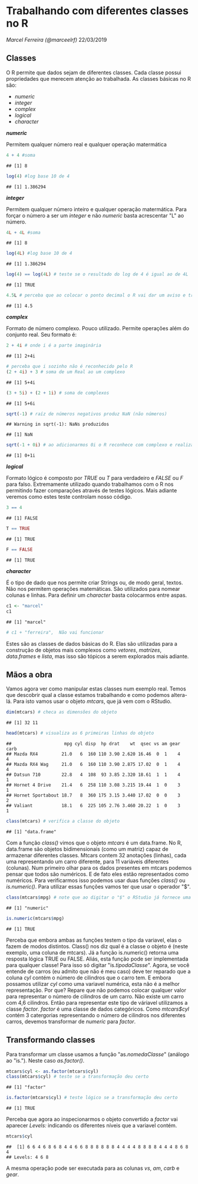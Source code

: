 Trabalhando com diferentes classes no R
================
*Marcel Ferreira (@marceelrf)*
22/03/2019

Classes
-------

O R permite que dados sejam de diferentes classes. Cada classe possui propriedades que merecem atenção ao trabalhada. As classes básicas no R são:

-   *numeric*
-   *integer*
-   *complex*
-   *logical*
-   *character*

***numeric***

Permitem qualquer número real e qualquer operação matermática

``` r
4 + 4 #soma
```

    ## [1] 8

``` r
log(4) #log base 10 de 4
```

    ## [1] 1.386294

***integer***

Permitem qualquer número inteiro e qualquer operação matermática. Para forçar o número a ser um *integer* e não *numeric* basta acrescentar "L" ao número.

``` r
4L + 4L #soma
```

    ## [1] 8

``` r
log(4L) #log base 10 de 4
```

    ## [1] 1.386294

``` r
log(4) == log(4L) # teste se o resultado do log de 4 é igual ao de 4L
```

    ## [1] TRUE

``` r
4.5L # perceba que ao colocar o ponto decimal o R vai dar um aviso e tratar como numeric
```

    ## [1] 4.5

***complex***

Formato de número complexo. Pouco utilizado. Permite operações além do conjunto real. Seu formato é:

``` r
2 + 4i # onde i é a parte imaginária
```

    ## [1] 2+4i

``` r
# perceba que i sozinho não é reconhecido pelo R
(2 + 4i) + 3 # soma de um Real ao um complexo
```

    ## [1] 5+4i

``` r
(3 + 5i) + (2 + 1i) # soma de complexos
```

    ## [1] 5+6i

``` r
sqrt(-1) # raíz de números negativos produz NaN (não números)
```

    ## Warning in sqrt(-1): NaNs produzidos

    ## [1] NaN

``` r
sqrt(-1 + 0i) # ao adicionarmos 0i o R reconhece com complexo e realiza a operação
```

    ## [1] 0+1i

***logical***

Formato lógico é composto por *TRUE* ou *T* para verdadeiro e *FALSE* ou *F* para falso. Extremamente utilizado quando trabalhamos com o R nos permitindo fazer comparações através de testes lógicos. Mais adiante veremos como estes teste controlam nosso código.

``` r
3 == 4 
```

    ## [1] FALSE

``` r
T == TRUE
```

    ## [1] TRUE

``` r
F == FALSE
```

    ## [1] TRUE

***character***

É o tipo de dado que nos permite criar Strings ou, de modo geral, textos. Não nos permitem operações matemáticas. São utilizados para nomear colunas e linhas. Para definir um *character* basta colocarmos entre aspas.

``` r
c1 <- "marcel"
c1
```

    ## [1] "marcel"

``` r
# c1 + "ferreira",  Não vai funcionar
```

Estes são as classes de dados básicas do R. Elas são utilizadas para a construção de objetos mais complexos como *vetores*, *matrizes*, *data.frames* e *lista*, mas isso são tópicos a serem explorados mais adiante.

Mãos a obra
-----------

Vamos agora ver como manipular estas classes num exemplo real. Temos que descobrir qual a classe estamos trabalhando e como podemos altera-lá. Para isto vamos usar o objeto *mtcars*, que já vem com o RStudio.

``` r
dim(mtcars) # checa as dimensões do objeto
```

    ## [1] 32 11

``` r
head(mtcars) # visualiza as 6 primeiras linhas do objeto
```

    ##                    mpg cyl disp  hp drat    wt  qsec vs am gear carb
    ## Mazda RX4         21.0   6  160 110 3.90 2.620 16.46  0  1    4    4
    ## Mazda RX4 Wag     21.0   6  160 110 3.90 2.875 17.02  0  1    4    4
    ## Datsun 710        22.8   4  108  93 3.85 2.320 18.61  1  1    4    1
    ## Hornet 4 Drive    21.4   6  258 110 3.08 3.215 19.44  1  0    3    1
    ## Hornet Sportabout 18.7   8  360 175 3.15 3.440 17.02  0  0    3    2
    ## Valiant           18.1   6  225 105 2.76 3.460 20.22  1  0    3    1

``` r
class(mtcars) # verifica a classe do objeto
```

    ## [1] "data.frame"

Com a função *class()* vimos que o objeto *mtcars* é um data.frame. No R, data.frame são objetos bidimensionais (como um matriz) capaz de armazenar diferentes classes. Mtcars contem 32 anotações (linhas), cada uma representando um carro diferente, para 11 variáveis diferentes (colunas). Num primeiro olhar para os dados presentes em mtcars podemos pensar que todos são numéricos. E de fato eles estão representados como numéricos. Para verificarmos isso podemos usar duas funções *class()* ou *is.numeric()*. Para utilizar essas funções vamos ter que usar o operador "$".

``` r
class(mtcars$mpg) # note que ao digitar o "$" o RStudio já fornece uma lista dos cabeçalhos em mtcars
```

    ## [1] "numeric"

``` r
is.numeric(mtcars$mpg)
```

    ## [1] TRUE

Perceba que embora ambas as funções testem o tipo da variavel, elas o fazem de modos distintos. Class() nos diz qual é a classe o objeto é (neste exemplo, uma coluna de mtcars). Já a função is.numeric() retorna uma resposta lógica TRUE ou FALSE. Aliás, esta função pode ser implementada para qualquer classe! Para isso só digitar "is.*tipodaClasse*". Agora, se você entende de carros (eu admito que não é meu caso) deve ter reparado que a coluna *cyl* contém o número de cilindros que o carro tem. E embora possamos utilizar *cyl* como uma variavel numérica, esta não é a melhor representação. Por que? Repare que não podemos colocar qualquer valor para representar o número de cilindros de um carro. Não existe um carro com 4,6 cilindros. Então para representar este tipo de váriavel utilizamos a classe *factor*. *factor* é uma classe de dados categóricos. Como *mtcars$cyl* contém 3 catergorias representando o número de cilindros nos diferentes carros, devemos transformar de *numeric* para *factor*.

Transformando classes
---------------------

Para transformar um classe usamos a função "as.*nomedaClasse*" (análogo ao "is."). Neste caso *as.factor()*.

``` r
mtcars$cyl <- as.factor(mtcars$cyl)
class(mtcars$cyl) # teste se a transformação deu certo
```

    ## [1] "factor"

``` r
is.factor(mtcars$cyl) # teste lógico se a transformação deu certo
```

    ## [1] TRUE

Perceba que agora ao inspecionarmos o objeto convertido a *factor* vai aparecer *Levels:* indicando os diferentes níveis que a variavel contém.

``` r
mtcars$cyl
```

    ##  [1] 6 6 4 6 8 6 8 4 4 6 6 8 8 8 8 8 8 4 4 4 4 8 8 8 8 4 4 4 8 6 8 4
    ## Levels: 4 6 8

A mesma operação pode ser executada para as colunas *vs*, *am*, *carb* e *gear*.
